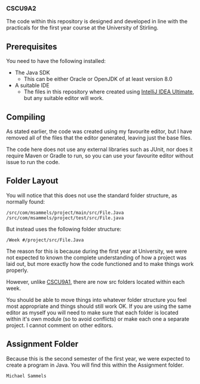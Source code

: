 ### CSCU9A2

The code within this repository is designed and developed in line with the
practicals for the first year course at the University of Stirling.

## Prerequisites
You need to have the following installed:

- The Java SDK
  - This can be either Oracle or OpenJDK of at least version 8.0
- A suitable IDE
  - The files in this repository where created using
  [IntelliJ IDEA Ultimate](https://www.jetbrains.com/idea/), but any suitable
  editor will work.

## Compiling
As stated earlier, the code was created using my favourite editor, but I have
removed all of the files that the editor generated, leaving just the base
files.

The code here does not use any external libraries such as JUnit, nor does it
require Maven or Gradle to run, so you can use your favourite editor without
issue to run the code.

## Folder Layout
You will notice that this does not use the standard folder structure, as
normally found:

    /src/com/msammels/project/main/src/File.Java
    /src/com/msammels/project/test/src/File.java

But instead uses the following folder structure:

    /Week #/project/src/File.Java

The reason for this is because during the first year at University, we were
not expected to known the complete understanding of how a project was laid
out, but more exactly how the code functioned and to make things work
properly.

However, unlike [CSCU9A1](https://github.com/msammels/CSCU9A1), there are
now src folders located within each week.

You should be able to move things into whatever folder structure you feel
most appropriate and things should still work OK. If you are using the same
editor as myself you will need to make sure that each folder is located
within it's own module (so to avoid conflicts) or make each one a separate
project. I cannot comment on other editors.

## Assignment Folder
Because this is the second semester of the first year, we were expected to
create a program in Java. You will find this within the Assignment folder.

```
Michael Sammels
```
